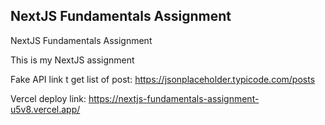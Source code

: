 ## NextJS Fundamentals Assignment

NextJS Fundamentals Assignment

This is my NextJS assignment

Fake API link t get list of post: https://jsonplaceholder.typicode.com/posts

Vercel deploy link: https://nextjs-fundamentals-assignment-u5v8.vercel.app/
